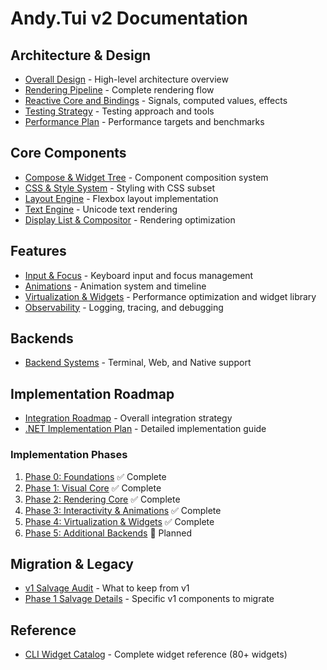 # Andy.Tui v2 Documentation

## Architecture & Design

- [Overall Design](00_Overall_Design.md) - High-level architecture overview
- [Rendering Pipeline](01_Rendering_Pipeline.md) - Complete rendering flow
- [Reactive Core and Bindings](01_Reactive_Core_and_Bindings.md) - Signals, computed values, effects
- [Testing Strategy](12_Testing_Strategy_and_Tools.md) - Testing approach and tools
- [Performance Plan](14_Performance_Acceptance_Plan.md) - Performance targets and benchmarks

## Core Components

- [Compose & Widget Tree](02_Compose_Widget_Tree_and_DSL.md) - Component composition system
- [CSS & Style System](03_CSS_and_Style_System.md) - Styling with CSS subset
- [Layout Engine](04_Layout_Engine.md) - Flexbox layout implementation
- [Text Engine](05_Text_Engine.md) - Unicode text rendering
- [Display List & Compositor](06_Display_List_Compositor_and_Damage.md) - Rendering optimization

## Features

- [Input & Focus](08_Input_Focus_Accessibility.md) - Keyboard input and focus management
- [Animations](09_Animations_Timeline_and_FPS.md) - Animation system and timeline
- [Virtualization & Widgets](10_Virtualization_and_Key_Widgets.md) - Performance optimization and widget library
- [Observability](11_Observability_Logging_Tracing_Capture.md) - Logging, tracing, and debugging

## Backends

- [Backend Systems](07_Backends_Terminal_Web_Native.md) - Terminal, Web, and Native support

## Implementation Roadmap

- [Integration Roadmap](13_Integration_Roadmap.md) - Overall integration strategy
- [.NET Implementation Plan](15_DotNet_Implementation_Plan.md) - Detailed implementation guide

### Implementation Phases

1. [Phase 0: Foundations](16_Phase_0_Foundations.md) ✅ Complete
2. [Phase 1: Visual Core](17_Phase_1_Visual_Core.md) ✅ Complete
3. [Phase 2: Rendering Core](18_Phase_2_Rendering_Core.md) ✅ Complete
4. [Phase 3: Interactivity & Animations](19_Phase_3_Interactivity_Animations.md) ✅ Complete
5. [Phase 4: Virtualization & Widgets](20_Phase_4_Virtualization_Widgets.md) ✅ Complete
6. [Phase 5: Additional Backends](21_Phase_5_Additional_Backends.md) 🚧 Planned

## Migration & Legacy

- [v1 Salvage Audit](22_Salvage_Audit_from_v1.md) - What to keep from v1
- [Phase 1 Salvage Details](23_Phase_1_Salvage_Audit.md) - Specific v1 components to migrate

## Reference

- [CLI Widget Catalog](cli_code_assistant_widgets.md) - Complete widget reference (80+ widgets)